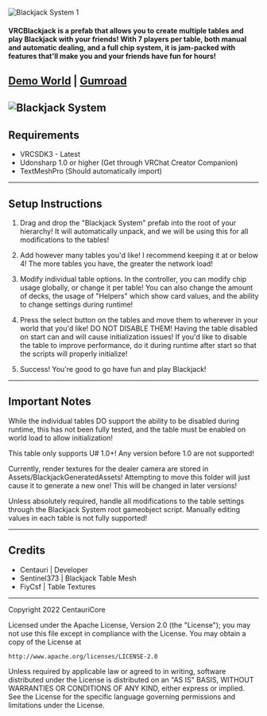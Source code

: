 ![Blackjack System 1](https://user-images.githubusercontent.com/28989460/201808178-fa195fc6-f1e8-4de0-ac4d-749f6b39109c.PNG)

#### VRCBlackjack is a prefab that allows you to create multiple tables and play Blackjack with your friends! With 7 players per table, both manual and automatic dealing, and a full chip system, it is jam-packed with features that'll make you and your friends have fun for hours!

[Demo World](https://vrchat.com/home/world/wrld_41007480-7a8b-44f3-a97e-57a83d3512ce) | [Gumroad](https://centauri.gumroad.com/l/VRCBlackjack)
---
![Blackjack System](https://user-images.githubusercontent.com/28989460/201807936-13f4e014-e947-4b1f-911b-d4e3470f99e1.PNG)
---

## Requirements

- VRCSDK3 - Latest
- Udonsharp 1.0 or higher (Get through VRChat Creator Companion)
- TextMeshPro (Should automatically import)
---
## Setup Instructions

1) Drag and drop the "Blackjack System" prefab into the root of your hierarchy! It will automatically unpack, and we will be using this for all modifications to the tables!

2) Add however many tables you'd like! I recommend keeping it at or below 4! The more tables you have, the greater the network load!

3) Modify individual table options. In the controller, you can modify chip usage globally, or change it per table! You can also change the amount of decks, the usage of "Helpers" which show card values, and the ability to change settings during runtime!

4) Press the select button on the tables and move them to wherever in your world that you'd like! DO NOT DISABLE THEM! Having the table disabled on start can and will cause initialization issues! If you'd like to disable the table to improve performance, do it during runtime after start so that the scripts will properly initialize!

5) Success! You're good to go have fun and play Blackjack!
---

## Important Notes

While the individual tables DO support the ability to be disabled during runtime, this has not been fully tested, and the table must be enabled on world load to allow initialization!

This table only supports U# 1.0+! Any version before 1.0 are not supported!

Currently, render textures for the dealer camera are stored in Assets/BlackjackGeneratedAssets! Attempting to move this folder will just cause it to generate a new one! This will be changed in later versions!

Unless absolutely required, handle all modifications to the table settings through the Blackjack System root gameobject script. Manually editing values in each table is not fully supported!

---

## Credits

- Centauri | Developer
- Sentinel373 | Blackjack Table Mesh
- FiyCsf | Table Textures

---
Copyright 2022 CentauriCore

Licensed under the Apache License, Version 2.0 (the "License");
you may not use this file except in compliance with the License.
You may obtain a copy of the License at

    http://www.apache.org/licenses/LICENSE-2.0

Unless required by applicable law or agreed to in writing, software
distributed under the License is distributed on an "AS IS" BASIS,
WITHOUT WARRANTIES OR CONDITIONS OF ANY KIND, either express or implied.
See the License for the specific language governing permissions and
limitations under the License.


